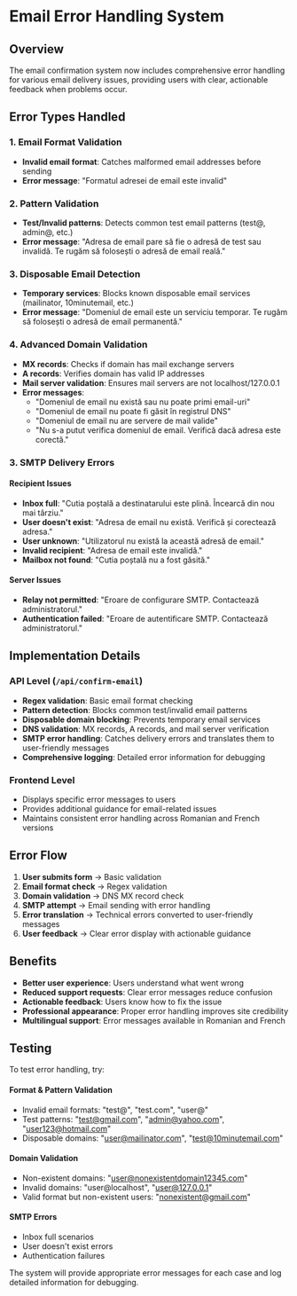 # Email Error Handling System

## Overview

The email confirmation system now includes comprehensive error handling for various email delivery issues, providing users with clear, actionable feedback when problems occur.

## Error Types Handled

### 1. Email Format Validation
- **Invalid email format**: Catches malformed email addresses before sending
- **Error message**: "Formatul adresei de email este invalid"

### 2. Pattern Validation
- **Test/Invalid patterns**: Detects common test email patterns (test@, admin@, etc.)
- **Error message**: "Adresa de email pare să fie o adresă de test sau invalidă. Te rugăm să folosești o adresă de email reală."

### 3. Disposable Email Detection
- **Temporary services**: Blocks known disposable email services (mailinator, 10minutemail, etc.)
- **Error message**: "Domeniul de email este un serviciu temporar. Te rugăm să folosești o adresă de email permanentă."

### 4. Advanced Domain Validation
- **MX records**: Checks if domain has mail exchange servers
- **A records**: Verifies domain has valid IP addresses
- **Mail server validation**: Ensures mail servers are not localhost/127.0.0.1
- **Error messages**: 
  - "Domeniul de email nu există sau nu poate primi email-uri"
  - "Domeniul de email nu poate fi găsit în registrul DNS"
  - "Domeniul de email nu are servere de mail valide"
  - "Nu s-a putut verifica domeniul de email. Verifică dacă adresa este corectă."

### 3. SMTP Delivery Errors

#### Recipient Issues
- **Inbox full**: "Cutia poștală a destinatarului este plină. Încearcă din nou mai târziu."
- **User doesn't exist**: "Adresa de email nu există. Verifică și corectează adresa."
- **User unknown**: "Utilizatorul nu există la această adresă de email."
- **Invalid recipient**: "Adresa de email este invalidă."
- **Mailbox not found**: "Cutia poștală nu a fost găsită."

#### Server Issues
- **Relay not permitted**: "Eroare de configurare SMTP. Contactează administratorul."
- **Authentication failed**: "Eroare de autentificare SMTP. Contactează administratorul."

## Implementation Details

### API Level (`/api/confirm-email`)
- **Regex validation**: Basic email format checking
- **Pattern detection**: Blocks common test/invalid email patterns
- **Disposable domain blocking**: Prevents temporary email services
- **DNS validation**: MX records, A records, and mail server verification
- **SMTP error handling**: Catches delivery errors and translates them to user-friendly messages
- **Comprehensive logging**: Detailed error information for debugging

### Frontend Level
- Displays specific error messages to users
- Provides additional guidance for email-related issues
- Maintains consistent error handling across Romanian and French versions

## Error Flow

1. **User submits form** → Basic validation
2. **Email format check** → Regex validation
3. **Domain validation** → DNS MX record check
4. **SMTP attempt** → Email sending with error handling
5. **Error translation** → Technical errors converted to user-friendly messages
6. **User feedback** → Clear error display with actionable guidance

## Benefits

- **Better user experience**: Users understand what went wrong
- **Reduced support requests**: Clear error messages reduce confusion
- **Actionable feedback**: Users know how to fix the issue
- **Professional appearance**: Proper error handling improves site credibility
- **Multilingual support**: Error messages available in Romanian and French

## Testing

To test error handling, try:

#### Format & Pattern Validation
- Invalid email formats: "test@", "test.com", "user@"
- Test patterns: "test@gmail.com", "admin@yahoo.com", "user123@hotmail.com"
- Disposable domains: "user@mailinator.com", "test@10minutemail.com"

#### Domain Validation
- Non-existent domains: "user@nonexistentdomain12345.com"
- Invalid domains: "user@localhost", "user@127.0.0.1"
- Valid format but non-existent users: "nonexistent@gmail.com"

#### SMTP Errors
- Inbox full scenarios
- User doesn't exist errors
- Authentication failures

The system will provide appropriate error messages for each case and log detailed information for debugging.
